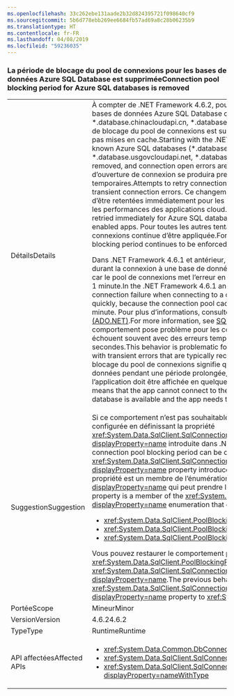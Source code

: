 ```yaml
---
ms.openlocfilehash: 33c262ebe131aade2b32d824395721f098640cf9
ms.sourcegitcommit: 5b6d778ebb269ee6684fb57ad69a8c28b06235b9
ms.translationtype: HT
ms.contentlocale: fr-FR
ms.lasthandoff: 04/08/2019
ms.locfileid: "59236035"
---
```

### <a name="connection-pool-blocking-period-for-azure-sql-databases-is-removed"></a><span data-ttu-id="8b062-101">La période de blocage du pool de connexions pour les bases de données Azure SQL Database est supprimée</span><span class="sxs-lookup"><span data-stu-id="8b062-101">Connection pool blocking period for Azure SQL databases is removed</span></span>

|   |   |
|---|---|
|<span data-ttu-id="8b062-102">Détails</span><span class="sxs-lookup"><span data-stu-id="8b062-102">Details</span></span>|<span data-ttu-id="8b062-103">À compter de .NET Framework 4.6.2, pour les demandes d’ouverture de connexion envoyées aux bases de données Azure SQL Database connues (\*.database.windows.net, \*.database.chinacloudapi.cn, \*.database.usgovcloudapi.net, \*.database.cloudapi.de), la période de blocage du pool de connexions est supprimée et les erreurs d’ouverture de connexion ne sont pas mises en cache.</span><span class="sxs-lookup"><span data-stu-id="8b062-103">Starting with the .NET Framework 4.6.2, for connection open requests to known Azure SQL databases (\*.database.windows.net, \*.database.chinacloudapi.cn, \*.database.usgovcloudapi.net, \*.database.cloudapi.de), the connection pool blocking period is removed, and connection open errors are not cached.</span></span> <span data-ttu-id="8b062-104">Chaque nouvelle tentative de demande d’ouverture de connexion se produira presque immédiatement après les erreurs de connexion temporaires.</span><span class="sxs-lookup"><span data-stu-id="8b062-104">Attempts to retry connection open requests will occur almost immediately after transient connection errors.</span></span> <span data-ttu-id="8b062-105">Ce changement permet aux demandes d’ouverture de connexion d’être retentées immédiatement pour les bases de données Azure SQL Database, ce qui améliore les performances des applications cloud.</span><span class="sxs-lookup"><span data-stu-id="8b062-105">This change allows the connection open attempt to be retried immediately for Azure SQL databases, thereby improving the performance of cloud- enabled apps.</span></span> <span data-ttu-id="8b062-106">Pour toutes les autres tentatives de connexion, la période de blocage du pool de connexions continue d’être appliquée.</span><span class="sxs-lookup"><span data-stu-id="8b062-106">For all other connection attempts, the connection pool blocking period continues to be enforced.</span></span><p/><span data-ttu-id="8b062-107">Dans .NET Framework 4.6.1 et antérieur, quand une application rencontre un échec temporaire durant la connexion à une base de données, la connexion ne peut pas être retentée rapidement, car le pool de connexions met l’erreur en cache, puis l’affiche de nouveau pendant 5 secondes à 1 minute.</span><span class="sxs-lookup"><span data-stu-id="8b062-107">In the .NET Framework 4.6.1 and earlier versions, when an app encounters a transient connection failure when connecting to a database, the connection attempt cannot be retried quickly, because the connection pool caches the error and re-throws it for 5 seconds to 1 minute.</span></span> <span data-ttu-id="8b062-108">Pour plus d’informations, consultez [Regroupement de connexions SQL Server (ADO.NET)](~/docs/framework/data/adonet/sql-server-connection-pooling.md).</span><span class="sxs-lookup"><span data-stu-id="8b062-108">For more information, see [SQL Server Connection Pooling (ADO.NET)](~/docs/framework/data/adonet/sql-server-connection-pooling.md).</span></span> <span data-ttu-id="8b062-109">Ce comportement pose problème pour les connexions aux bases de données SQL Azure, qui échouent souvent avec des erreurs temporaires, généralement rétablies au bout de quelques secondes.</span><span class="sxs-lookup"><span data-stu-id="8b062-109">This behavior is problematic for connections to Azure SQL databases, which often fail with transient errors that are typically recovered from within a few seconds.</span></span> <span data-ttu-id="8b062-110">La fonctionnalité de blocage du pool de connexions signifie que l’application ne peut pas se connecter à la base de données pendant une période prolongée, même si la base de données est disponible et que l’application doit être affichée en quelques secondes.</span><span class="sxs-lookup"><span data-stu-id="8b062-110">The connection pool blocking feature means that the app cannot connect to the database for an extensive period, even though the database is available and the app needs to render within a few seconds.</span></span>|
|<span data-ttu-id="8b062-111">Suggestion</span><span class="sxs-lookup"><span data-stu-id="8b062-111">Suggestion</span></span>|<span data-ttu-id="8b062-112">Si ce comportement n’est pas souhaitable, la période de blocage du pool de connexions peut être configurée en définissant la propriété <xref:System.Data.SqlClient.SqlConnectionStringBuilder.PoolBlockingPeriod?displayProperty=name> introduite dans .NET Framework 4.6.2.</span><span class="sxs-lookup"><span data-stu-id="8b062-112">If this behavior is undesirable, the connection pool blocking period can be configured by setting the <xref:System.Data.SqlClient.SqlConnectionStringBuilder.PoolBlockingPeriod?displayProperty=name> property introduced in the .NET Framework 4.6.2.</span></span> <span data-ttu-id="8b062-113">La valeur de la propriété est un membre de l’énumération <xref:System.Data.SqlClient.PoolBlockingPeriod?displayProperty=name> qui peut prendre l’une des trois valeurs suivantes :</span><span class="sxs-lookup"><span data-stu-id="8b062-113">The value of the property is a member of the <xref:System.Data.SqlClient.PoolBlockingPeriod?displayProperty=name> enumeration that can take either of three values:</span></span><ul><li><xref:System.Data.SqlClient.PoolBlockingPeriod.AlwaysBlock></li><li><xref:System.Data.SqlClient.PoolBlockingPeriod.Auto></li><li><xref:System.Data.SqlClient.PoolBlockingPeriod.NeverBlock></li></ul><span data-ttu-id="8b062-114">Vous pouvez restaurer le comportement précédent en affectant la valeur <xref:System.Data.SqlClient.PoolBlockingPeriod.AlwaysBlock> à la propriété <xref:System.Data.SqlClient.SqlConnectionStringBuilder.PoolBlockingPeriod?displayProperty=name>.</span><span class="sxs-lookup"><span data-stu-id="8b062-114">The previous behavior can be restored by setting the <xref:System.Data.SqlClient.SqlConnectionStringBuilder.PoolBlockingPeriod?displayProperty=name> property to <xref:System.Data.SqlClient.PoolBlockingPeriod.AlwaysBlock>.</span></span>|
|<span data-ttu-id="8b062-115">Portée</span><span class="sxs-lookup"><span data-stu-id="8b062-115">Scope</span></span>|<span data-ttu-id="8b062-116">Mineur</span><span class="sxs-lookup"><span data-stu-id="8b062-116">Minor</span></span>|
|<span data-ttu-id="8b062-117">Version</span><span class="sxs-lookup"><span data-stu-id="8b062-117">Version</span></span>|<span data-ttu-id="8b062-118">4.6.2</span><span class="sxs-lookup"><span data-stu-id="8b062-118">4.6.2</span></span>|
|<span data-ttu-id="8b062-119">Type</span><span class="sxs-lookup"><span data-stu-id="8b062-119">Type</span></span>|<span data-ttu-id="8b062-120">Runtime</span><span class="sxs-lookup"><span data-stu-id="8b062-120">Runtime</span></span>|
|<span data-ttu-id="8b062-121">API affectées</span><span class="sxs-lookup"><span data-stu-id="8b062-121">Affected APIs</span></span>|<ul><li><xref:System.Data.Common.DbConnection.OpenAsync?displayProperty=nameWithType></li><li><xref:System.Data.SqlClient.SqlConnection.Open?displayProperty=nameWithType></li><li><xref:System.Data.SqlClient.SqlConnection.OpenAsync(System.Threading.CancellationToken)?displayProperty=nameWithType></li></ul>|

